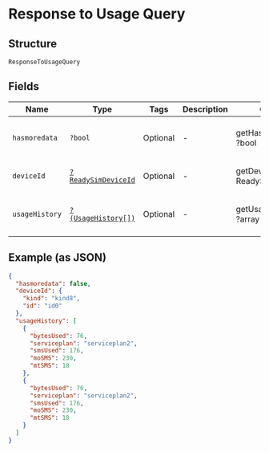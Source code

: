 
# Response to Usage Query

## Structure

`ResponseToUsageQuery`

## Fields

| Name | Type | Tags | Description | Getter | Setter |
|  --- | --- | --- | --- | --- | --- |
| `hasmoredata` | `?bool` | Optional | - | getHasmoredata(): ?bool | setHasmoredata(?bool hasmoredata): void |
| `deviceId` | [`?ReadySimDeviceId`](../../doc/models/ready-sim-device-id.md) | Optional | - | getDeviceId(): ?ReadySimDeviceId | setDeviceId(?ReadySimDeviceId deviceId): void |
| `usageHistory` | [`?(UsageHistory[])`](../../doc/models/usage-history.md) | Optional | - | getUsageHistory(): ?array | setUsageHistory(?array usageHistory): void |

## Example (as JSON)

```json
{
  "hasmoredata": false,
  "deviceId": {
    "kind": "kind8",
    "id": "id0"
  },
  "usageHistory": [
    {
      "bytesUsed": 76,
      "serviceplan": "serviceplan2",
      "smsUsed": 176,
      "moSMS": 230,
      "mtSMS": 18
    },
    {
      "bytesUsed": 76,
      "serviceplan": "serviceplan2",
      "smsUsed": 176,
      "moSMS": 230,
      "mtSMS": 18
    }
  ]
}
```


